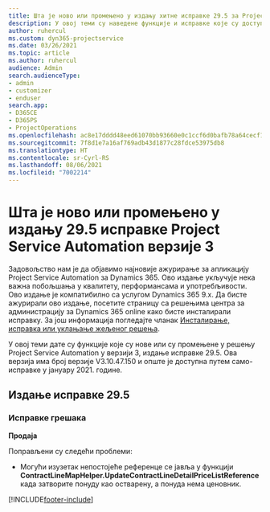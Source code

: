 ```yaml
---
title: Шта је ново или промењено у издању хитне исправке 29.5 за Project Service Automation верзије 3
description: У овој теми су наведене функције и исправке које су доступне у издању хитне исправке 29.5 за Project Service Automation верзије 3.
author: ruhercul
ms.custom: dyn365-projectservice
ms.date: 03/26/2021
ms.topic: article
ms.author: ruhercul
audience: Admin
search.audienceType:
- admin
- customizer
- enduser
search.app:
- D365CE
- D365PS
- ProjectOperations
ms.openlocfilehash: ac8e17dddd48eed61070bb93660e0c1ccf6d0bafb78a64cecf1b6ab45da7d1a9
ms.sourcegitcommit: 7f8d1e7a16af769adb43d1877c28fdce53975db8
ms.translationtype: HT
ms.contentlocale: sr-Cyrl-RS
ms.lasthandoff: 08/06/2021
ms.locfileid: "7002214"
---
```

# <a name="whats-new-or-changed-in-project-service-automation-update-release-295-v3"></a>Шта је ново или промењено у издању 29.5 исправке Project Service Automation верзије 3

Задовољство нам је да објавимо најновије ажурирање за апликацију Project Service Automation за Dynamics 365. Ово издање укључује нека важна побољшања у квалитету, перформансама и употребљивости. Ово издање је компатибилно са услугом Dynamics 365 9.x. Да бисте ажурирали ово издање, посетите страницу са решењима центра за администрацију за Dynamics 365 online како бисте инсталирали исправку. За још информација погледајте чланак [Инсталирање, исправка или уклањање жељеног решења](/power-platform/admin/install-remove-preferred-solution.md).

У овој теми дате су функције које су нове или су промењене у решењу Project Service Automation у верзији 3, издање исправке 29.5. Ова верзија има број верзије V3.10.47.150 и опште је доступна путем само-исправке у јануару 2021. године.

## <a name="update-release-295"></a>Издање исправке 29.5

### <a name="bug-fixes"></a>Исправке грешака


**Продаја**

Поправљени су следећи проблеми:

- Могући изузетак непостојеће референце се јавља у функцији **ContractLineMapHelper.UpdateContractLineDetailPriceListReference** када затворите понуду као остварену, а понуда нема ценовник.


[!INCLUDE[footer-include](../includes/footer-banner.md)]

